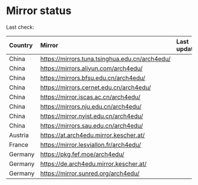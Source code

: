 <script src="./time.js"></script>
# Mirror status
Last check: <script type="text/javascript">localize(1727969047.911773);</script>

|Country|Mirror|Last update|
|:------|:-----|:----------|
|China|https://mirrors.tuna.tsinghua.edu.cn/arch4edu/|<script type="text/javascript">localize(1727937827);</script>|
|China|https://mirrors.aliyun.com/arch4edu/|<script type="text/javascript">localize(1727937827);</script>|
|China|https://mirrors.bfsu.edu.cn/arch4edu/|<script type="text/javascript">localize(1727937827);</script>|
|China|https://mirrors.cernet.edu.cn/arch4edu/|<script type="text/javascript">localize(1727937827);</script>|
|China|https://mirror.iscas.ac.cn/arch4edu/|<script type="text/javascript">localize(1727937827);</script>|
|China|https://mirrors.nju.edu.cn/arch4edu/|<script type="text/javascript">localize(1727894484);</script>|
|China|https://mirror.nyist.edu.cn/arch4edu/|<script type="text/javascript">localize(1727894484);</script>|
|China|https://mirrors.sau.edu.cn/arch4edu/|<script type="text/javascript">localize(1727937827);</script>|
|Austria|https://at.arch4edu.mirror.kescher.at/|<script type="text/javascript">localize(1727937827);</script>|
|France|https://mirror.lesviallon.fr/arch4edu/|<script type="text/javascript">localize(1727937827);</script>|
|Germany|https://pkg.fef.moe/arch4edu/|<script type="text/javascript">localize(1727937827);</script>|
|Germany|https://de.arch4edu.mirror.kescher.at/|<script type="text/javascript">localize(1727937827);</script>|
|Germany|https://mirror.sunred.org/arch4edu/|<script type="text/javascript">localize(1727937827);</script>|

<script src="./tablefilter/tablefilter.js"></script>
<script src="./table.js"></script>